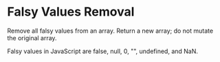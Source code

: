 # Falsy Values Removal

Remove all falsy values from an array. Return a new array; do not mutate the original array.

Falsy values in JavaScript are false, null, 0, "", undefined, and NaN.